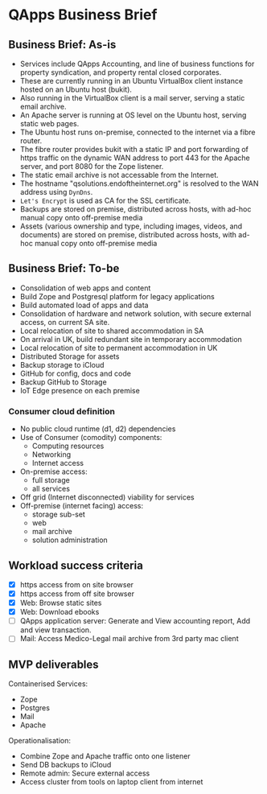 # QApps Business Brief

## Business Brief: As-is

- Services include QApps Accounting, and line of business functions for property syndication, and property rental closed corporates.
- These are currently running in an Ubuntu VirtualBox client instance hosted on an Ubuntu host (bukit).
- Also running in the VirtualBox client is a mail server, serving a static email archive.
- An Apache server is running at OS level on the Ubuntu host, serving static web pages.
- The Ubuntu host runs on-premise, connected to the internet via a fibre router.
- The fibre router provides bukit with a static IP and port forwarding of https traffic on the dynamic WAN address to port 443 for the Apache server, and port 8080 for the Zope listener.
- The static email archive is not accessable from the Internet.
- The hostname "qsolutions.endoftheinternet.org" is resolved to the WAN address using ```DynDns```.
- ```Let's Encrypt``` is used as CA for the SSL certificate.
- Backups are stored on premise, distributed across hosts, with ad-hoc manual copy onto off-premise media
- Assets (various ownership and type, including images, videos, and documents) are stored on premise, distributed across hosts, with ad-hoc manual copy onto off-premise media

## Business Brief: To-be

- Consolidation of web apps and content
- Build Zope and Postgresql platform for legacy applications
- Build automated load of apps and data
- Consolidation of hardware and network solution, with secure external access, on current SA site.
- Local relocation of site to shared accommodation in SA
- On arrival in UK, build redundant site in temporary accommodation
- Local relocation of site to permanent accommodation in UK
- Distributed Storage for assets
- Backup storage to iCloud
- GitHub for config, docs and code
- Backup GitHub to Storage
- IoT Edge presence on each premise

### Consumer cloud definition

- No public cloud runtime (d1, d2) dependencies
- Use of Consumer (comodity) components:
  - Computing resources
  - Networking
  - Internet access
- On-premise access:
    - full storage
    - all services
- Off grid (Internet disconnected) viability for services
- Off-premise (internet facing) access:
    - storage sub-set
    - web
    - mail archive
    - solution administration

## Workload success criteria

- [X] https access from on site browser
- [X] https access from off site browser
- [X] Web: Browse static sites
- [X] Web: Download ebooks
- [ ] QApps application server: Generate and View accounting report, Add and view transaction.
- [ ] Mail: Access Medico-Legal mail archive from 3rd party mac client

## MVP deliverables

Containerised Services:

- Zope
- Postgres
- Mail
- Apache

Operationalisation:

- Combine Zope and Apache traffic onto one listener
- Send DB backups to iCloud
- Remote admin: Secure external access
- Access cluster from tools on laptop client from internet
